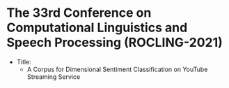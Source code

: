# The 33rd Conference on Computational Linguistics and Speech Processing (ROCLING-2021)

- Title:
  - A Corpus for Dimensional Sentiment Classification on YouTube Streaming Service
